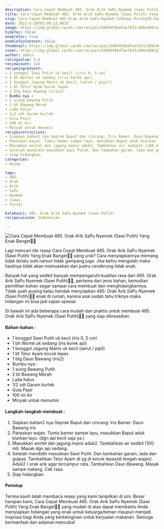 ```yaml
---
description: Cara Cepat Membuat 485. Orak Arik SaPu Nyemek (Sawi Putih) Yang Enak Banget"
title: Cara Cepat Membuat 485. Orak Arik SaPu Nyemek (Sawi Putih) Yang Enak Banget
slug: Cara-Cepat-Membuat-485-Orak-Arik-SaPu-Nyemek-%28Sawi-Putih%29-Yang-Enak-Banget
date: 2022-3-20T03:09:12.063Z
image: https://img-global.cpcdn.com/recipes/b966459bdfae7423/400x400cq70/photo.jpg
hideToc: false
enableToc: true
enableTocContent: false
thumbnail: https://img-global.cpcdn.com/recipes/b966459bdfae7423/400x400cq70/photo.jpg
cover: https://img-global.cpcdn.com/recipes/b966459bdfae7423/400x400cq70/photo.jpg
author: admin
ratingvalue: 4.8
reviewcount: 124
recipeingredient:
- 1 bonggol Sawi Putih uk kecil (iris 0, 5 cm)
- 1 bh Wortel uk sedang (iris korek api)
- 1 bonggol Jagung Manis uk kecil (serut / pipil)
- 1 bt Telur Ayam kocok lepas
- 1 btg Daun Bawang (iris2)
- Bumbu nya :
- 1 siung Bawang Putih
- 2 bt Bawang Merah
- Lada halus
- 1/2 sdt Garam kurleb
- Gula Pasir
- 100 ml Air
- Minyak untuk menumis
recipeinstructions:
- Siapkan bahan2 nya Geprek Baput dan cincang. Iris Bamer. Daun Bawang iris
- Panaskan wajan. Tumis bamer sampe layu, masukkan Baput aduk biarkan layu. (dgn api kecil saja ya.)
- Masukkan wortel dan jagung manis aduk2. Tambahkan air sedikit (100 ml). Masak dgn api sedang.
- Setelah mendidih masukkan Sawi Putih. Dan tambahan garam, lada dan gulpas. Tambahkan Telur Ayam di yg di kocok lepas(di tengah wajan). Aduk2 / orak arik agar tercampur rata. Tambahkan Daun Bawang. Masak sampe matang. Cek rasa.
- Siap hidangkan.
categories:
- Resep

tags:
- 485.
- Orak
- Arik
- SaPu
- Nyemek
- (Sawi
- Putih)

katakunci: 485. Orak Arik SaPu Nyemek (Sawi Putih)
recipecuisine: Indonesian

---
```


![Cara Cepat Membuat 485. Orak Arik SaPu Nyemek (Sawi Putih) Yang Enak Banget👩‍🍳](https://img-global.cpcdn.com/recipes/b966459bdfae7423/400x400cq70/photo.jpg)

Lagi mencari ide resep Cara Cepat Membuat 485. Orak Arik SaPu Nyemek (Sawi Putih) Yang Enak Banget👩‍🍳 yang unik? Cara menyiapkannya memang tidak terlalu sulit namun tidak gampang juga. Jika keliru mengolah maka hasilnya tidak akan memuaskan dan justru cenderung tidak enak.

Banyak hal yang sedikit banyak mempengaruhi kualitas rasa dari 485. Orak Arik SaPu Nyemek (Sawi Putih)👩‍🍳, pertama dari jenis bahan, kemudian pemilihan bahan segar sampai cara membuat dan menghidangkannya. Tidak usah pusing kalau hendak menyiapkan 485. Orak Arik SaPu Nyemek (Sawi Putih)👩‍🍳 enak di rumah, karena asal sudah tahu triknya maka hidangan ini bisa jadi sajian spesial.

Di bawah ini ada beberapa cara mudah dan praktis untuk membuat 485. Orak Arik SaPu Nyemek (Sawi Putih)👩‍🍳 yang siap dikreasikan.

<!--inarticleads1-->

#### Bahan-bahan :

- 1 bonggol Sawi Putih uk kecil (iris 0, 5 cm)
- 1 bh Wortel uk sedang (iris korek api)
- 1 bonggol Jagung Manis uk kecil (serut / pipil)
- 1 bt Telur Ayam kocok lepas
- 1 btg Daun Bawang (iris2)
- Bumbu nya :
- 1 siung Bawang Putih
- 2 bt Bawang Merah
- Lada halus
- 1/2 sdt Garam kurleb
- Gula Pasir
- 100 ml Air
- Minyak untuk menumis

<!--inarticleads2-->

#### Langkah-langkah membuat :

1. Siapkan bahan2 nya Geprek Baput dan cincang. Iris Bamer. Daun Bawang iris
1. Panaskan wajan. Tumis bamer sampe layu, masukkan Baput aduk biarkan layu. (dgn api kecil saja ya.)
1. Masukkan wortel dan jagung manis aduk2. Tambahkan air sedikit (100 ml). Masak dgn api sedang.
1. Setelah mendidih masukkan Sawi Putih. Dan tambahan garam, lada dan gulpas. Tambahkan Telur Ayam di yg di kocok lepas(di tengah wajan). Aduk2 / orak arik agar tercampur rata. Tambahkan Daun Bawang. Masak sampe matang. Cek rasa.
1. Siap hidangkan.

#### Penutup

Terima kasih telah membaca resep yang kami tampilkan di sini. Besar harapan kami, Cara Cepat Membuat 485. Orak Arik SaPu Nyemek (Sawi Putih) Yang Enak Banget👩‍🍳 yang mudah di atas dapat membantu Anda menyiapkan hidangan yang enak untuk keluarga/teman maupun menjadi inspirasi bagi Anda yang berkeinginan untuk berjualan makanan. Semoga bermanfaat dan selamat mencoba!